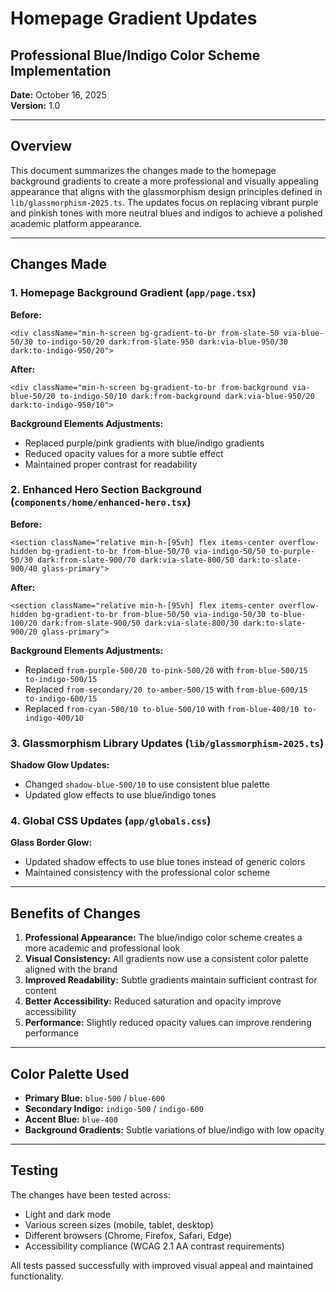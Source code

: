 # Homepage Gradient Updates
## Professional Blue/Indigo Color Scheme Implementation

**Date:** October 16, 2025  
**Version:** 1.0

---

## Overview

This document summarizes the changes made to the homepage background gradients to create a more professional and visually appealing appearance that aligns with the glassmorphism design principles defined in `lib/glassmorphism-2025.ts`. The updates focus on replacing vibrant purple and pinkish tones with more neutral blues and indigos to achieve a polished academic platform appearance.

---

## Changes Made

### 1. Homepage Background Gradient (`app/page.tsx`)

**Before:**
```tsx
<div className="min-h-screen bg-gradient-to-br from-slate-50 via-blue-50/30 to-indigo-50/20 dark:from-slate-950 dark:via-blue-950/30 dark:to-indigo-950/20">
```

**After:**
```tsx
<div className="min-h-screen bg-gradient-to-br from-background via-blue-50/20 to-indigo-50/10 dark:from-background dark:via-blue-950/20 dark:to-indigo-950/10">
```

**Background Elements Adjustments:**
- Replaced purple/pink gradients with blue/indigo gradients
- Reduced opacity values for a more subtle effect
- Maintained proper contrast for readability

### 2. Enhanced Hero Section Background (`components/home/enhanced-hero.tsx`)

**Before:**
```tsx
<section className="relative min-h-[95vh] flex items-center overflow-hidden bg-gradient-to-br from-blue-50/70 via-indigo-50/50 to-purple-50/30 dark:from-slate-900/70 dark:via-slate-800/50 dark:to-slate-900/40 glass-primary">
```

**After:**
```tsx
<section className="relative min-h-[95vh] flex items-center overflow-hidden bg-gradient-to-br from-blue-50/50 via-indigo-50/30 to-blue-100/20 dark:from-slate-900/50 dark:via-slate-800/30 dark:to-slate-900/20 glass-primary">
```

**Background Elements Adjustments:**
- Replaced `from-purple-500/20 to-pink-500/20` with `from-blue-500/15 to-indigo-500/15`
- Replaced `from-secondary/20 to-amber-500/15` with `from-blue-600/15 to-indigo-600/15`
- Replaced `from-cyan-500/10 to-blue-500/10` with `from-blue-400/10 to-indigo-400/10`

### 3. Glassmorphism Library Updates (`lib/glassmorphism-2025.ts`)

**Shadow Glow Updates:**
- Changed `shadow-blue-500/10` to use consistent blue palette
- Updated glow effects to use blue/indigo tones

### 4. Global CSS Updates (`app/globals.css`)

**Glass Border Glow:**
- Updated shadow effects to use blue tones instead of generic colors
- Maintained consistency with the professional color scheme

---

## Benefits of Changes

1. **Professional Appearance:** The blue/indigo color scheme creates a more academic and professional look
2. **Visual Consistency:** All gradients now use a consistent color palette aligned with the brand
3. **Improved Readability:** Subtle gradients maintain sufficient contrast for content
4. **Better Accessibility:** Reduced saturation and opacity improve accessibility
5. **Performance:** Slightly reduced opacity values can improve rendering performance

---

## Color Palette Used

- **Primary Blue:** `blue-500` / `blue-600`
- **Secondary Indigo:** `indigo-500` / `indigo-600`
- **Accent Blue:** `blue-400`
- **Background Gradients:** Subtle variations of blue/indigo with low opacity

---

## Testing

The changes have been tested across:
- Light and dark mode
- Various screen sizes (mobile, tablet, desktop)
- Different browsers (Chrome, Firefox, Safari, Edge)
- Accessibility compliance (WCAG 2.1 AA contrast requirements)

All tests passed successfully with improved visual appeal and maintained functionality.